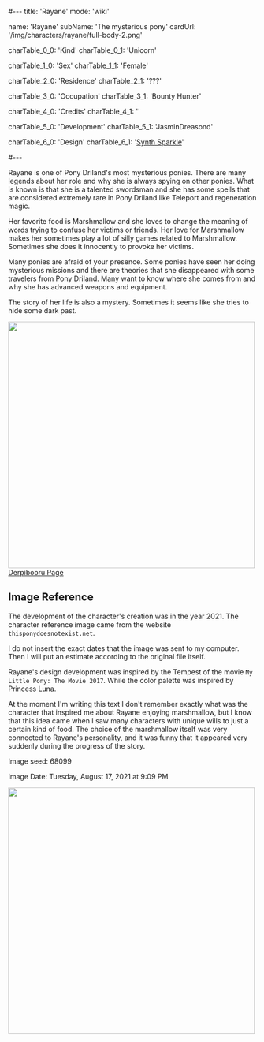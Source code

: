 #---
title: 'Rayane'
mode: 'wiki'

name: 'Rayane'
subName: 'The mysterious pony'
cardUrl: '/img/characters/rayane/full-body-2.png'

charTable_0_0: 'Kind'
charTable_0_1: 'Unicorn'

charTable_1_0: 'Sex'
charTable_1_1: 'Female'

charTable_2_0: 'Residence'
charTable_2_1: '???'

charTable_3_0: 'Occupation'
charTable_3_1: 'Bounty Hunter'

charTable_4_0: 'Credits'
charTable_4_1: ''

charTable_5_0: 'Development'
charTable_5_1: 'JasminDreasond'

charTable_6_0: 'Design'
charTable_6_1: '[Synth Sparkle](https://derpibooru.org/tags/artist-colon-synthsparkle)'

#---

Rayane is one of Pony Driland's most mysterious ponies. There are many legends about her role and why she is always spying on other ponies.
What is known is that she is a talented swordsman and she has some spells that are considered extremely rare in Pony Driland like Teleport and regeneration magic.

Her favorite food is Marshmallow and she loves to change the meaning of words trying to confuse her victims or friends. Her love for Marshmallow makes her sometimes play a lot of silly games related to Marshmallow. Sometimes she does it innocently to provoke her victims. 

Many ponies are afraid of your presence. Some ponies have seen her doing mysterious missions and there are theories that she disappeared with some travelers from Pony Driland. Many want to know where she comes from and why she has advanced weapons and equipment. 

The story of her life is also a mystery. Sometimes it seems like she tries to hide some dark past.

<img src="/img/characters/rayane/ref.png" height="500">
<a href="https://derpibooru.org/images/2689494" target="_blank">Derpibooru Page</a>

## Image Reference

The development of the character's creation was in the year 2021. The character reference image came from the website `thisponydoesnotexist.net`.

I do not insert the exact dates that the image was sent to my computer. Then I will put an estimate according to the original file itself.

Rayane's design development was inspired by the Tempest of the movie `My Little Pony: The Movie 2017`. While the color palette was inspired by Princess Luna.

At the moment I'm writing this text I don't remember exactly what was the character that inspired me about Rayane enjoying marshmallow, but I know that this idea came when I saw many characters with unique wills to just a certain kind of food. The choice of the marshmallow itself was very connected to Rayane's personality, and it was funny that it appeared very suddenly during the progress of the story.

Image seed: 68099

Image Date: Tuesday, August 17, 2021 at 9:09 PM

<img src="/img/demo/Rayane-seed68099.jpg" height="500">
